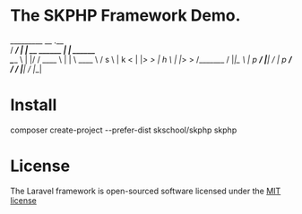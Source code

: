# The SKPHP Framework Demo.
  _________  __              .__              
 /   _____/ |  | __ ______   |  |__   ______  
 \_____  \  |  |/ / \____ \  |  |  \  \____ \ 
 /   s    \ |  k <  |  |_> > |   h  \ |  |_> >
/_______  / |__|_ \ | p __/  |___|  / | p __/ 
        \/       \/ |__|          \/  |__|    

# Install
composer create-project --prefer-dist skschool/skphp skphp

# License

The Laravel framework is open-sourced software licensed under the <a href="http://opensource.org/licenses/MIT">MIT license</a>
